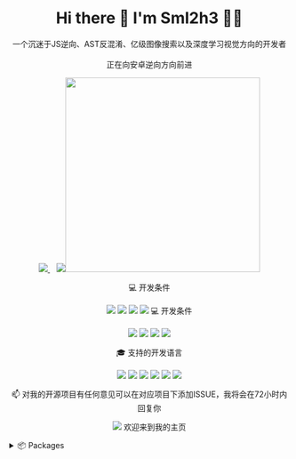 

<h1 align='center'>
  Hi there 👋 I'm Sml2h3 👨‍💻
</h1>

<p align='center'>
  一个沉迷于JS逆向、AST反混淆、亿级图像搜索以及深度学习视觉方向的开发者 <br/><br/>
  正在向安卓逆向方向前进
</p>



<p align='center'>
  
  <a href="https://z3.ax1x.com/2021/09/01/h0pcYn.jpg">
    <img src="https://img.shields.io/badge/WeChat-07C160?style=for-the-badge&logo=wechat&logoColor=white" />
  </a>&nbsp;&nbsp;
  <a href="mailto:sml2h3@gmail.com">
    <img src="https://img.shields.io/badge/Gmail-D14836?style=for-the-badge&logo=gmail&logoColor=white />        
  </a>&nbsp;&nbsp;
  
</p>

<p align='center'>
  <a href="#"><img src="https://github-readme-stats.vercel.app/api?username=sml2h3&show_icons=true&count_private=true&theme=dark" width="350"></a>
</p>

<p align='center'>
  💻 开发条件<br/><br/>
  <img src="https://img.shields.io/badge/windows-%230078D6.svg?&style=for-the-badge&logo=windows&logoColor=white" />
  <img src="https://img.shields.io/badge/intel-core%20i9%2010th-%230071C5.svg?&style=for-the-badge&logo=intel&logoColor=white" />
  <img src="https://img.shields.io/badge/RAM-64GB-%230071C5.svg?&style=for-the-badge&logoColor=white" />
  <img src="https://img.shields.io/badge/nvidia-gtx%203090-%2376B900.svg?&style=for-the-badge&logo=nvidia&logoColor=white" />
  💻 开发条件<br/><br/>
  <img src="https://img.shields.io/badge/Ubuntu-E95420?style=for-the-badge&logo=ubuntu&logoColor=white" />
  <img src="https://img.shields.io/badge/intel-core%20i7%209th-%230071C5.svg?&style=for-the-badge&logo=intel&logoColor=white" />
  <img src="https://img.shields.io/badge/RAM-32GB-%230071C5.svg?&style=for-the-badge&logoColor=white" />
  <img src="https://img.shields.io/badge/nvidia-gtx%203060-%2376B900.svg?&style=for-the-badge&logo=nvidia&logoColor=white" />
</p>

<p align='center'>
  🎓 支持的开发语言<br/><br/>
  <img src="https://img.shields.io/badge/Python-3776AB?style=for-the-badge&logo=python&logoColor=white" />
  <img src="https://img.shields.io/badge/JavaScript-323330?style=for-the-badge&logo=javascript&logoColor=F7DF1E" />
  <img src="https://img.shields.io/badge/Go-00ADD8?style=for-the-badge&logo=go&logoColor=white" />
  <img src="https://img.shields.io/badge/PHP-777BB4?style=for-the-badge&logo=php&logoColor=white" />
  <img src="https://img.shields.io/badge/TensorFlow-FF6F00?style=for-the-badge&logo=TensorFlow&logoColor=white" />
  <img src="https://img.shields.io/badge/PyTorch-EE4C2C?style=for-the-badge&logo=PyTorch&logoColor=white" />
</p>


<p align='center'>
  📫 对我的开源项目有任何意见可以在对应项目下添加ISSUE，我将会在72小时内回复你
</p>
<p align='center'>
  <a href="#"><img src="https://badges.pufler.dev/visits/smlh23/smlh23"></a> 欢迎来到我的主页
</p>


<details>
  <summary>📦 Packages</summary>
  
  

| Name                 | A short summary                              |
| -------------------- | -------------------------------------------- |
| [ddddocr](https://github.com/sml2h3/ddddocr) | 一个开箱即用的验证码和单行文本识别python包  |
| [mmewmd_crack_for_wenshu](https://github.com/sml2h3/mmewmd_crack_for_wenshu)   | 全网首发的瑞数破解源码，直到现在依旧具有学习价值   |
  
</details>
  
